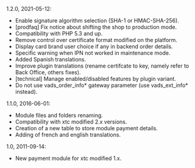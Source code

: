 1.2.0, 2021-05-12:
- Enable signature algorithm selection (SHA-1 or HMAC-SHA-256).
- [prodfaq] Fix notice about shifting the shop to production mode.
- Compatibility with PHP 5.3 and up.
- Remove control over certificate format modified on the platform.
- Display card brand user choice if any in backend order details.
- Specific warning when IPN not worked in maintenance mode.
- Added Spanish translations.
- Improve plugin translations (rename certifcate to key, namely refer to Back Office, others fixes).
- [technical] Manage enabled/disabled features by plugin variant.
- Do not use vads\_order\_info* gateway parameter (use vads\_ext\_info* instead).

1.1.0, 2016-06-01:
- Module files and folders renaming.
- Compatibility with xtc modified 2.x versions.
- Creation of a new table to store module payment details.
- Adding of french and english translations.

1.0, 2011-09-14:
- New payment module for xtc modified 1.x.